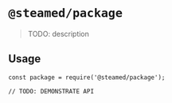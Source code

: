 # `@steamed/package`

> TODO: description

## Usage

```
const package = require('@steamed/package');

// TODO: DEMONSTRATE API
```
